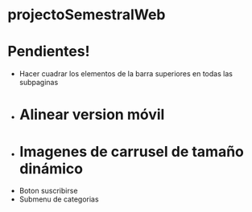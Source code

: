# projectoSemestralWeb
# Pendientes!
- Hacer cuadrar los elementos de la barra superiores en todas las subpaginas
- # Alinear version móvil
- # Imagenes de carrusel de tamaño dinámico
- Boton suscribirse
- Submenu de categorias
